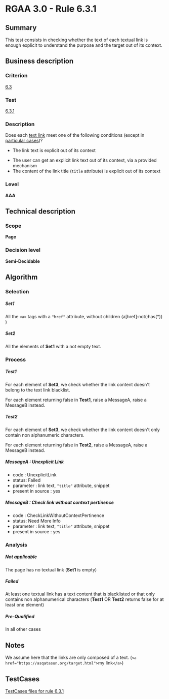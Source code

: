 # RGAA 3.0 -  Rule 6.3.1

## Summary

This test consists in checking whether the text of each textual link is enough explicit to understand the purpose and the target out of its context.

## Business description

### Criterion

[6.3](http://asqatasun.github.io/RGAA--3.0--EN/RGAA3.0_Criteria_English_version_v1.html#crit-6-3)

### Test

[6.3.1](http://asqatasun.github.io/RGAA--3.0--EN/RGAA3.0_Criteria_English_version_v1.html#test-6-3-1)

### Description
Does each <a href="http://asqatasun.github.io/RGAA--3.0--EN/RGAA3.0_Glossary_English_version_v1.html#mLienTexte">text
  link</a> meet one of the following conditions (except
    in <a title="Particular cases for criterion 6.3" href="http://asqatasun.github.io/RGAA--3.0--EN/RGAA3.0_Particular_cases_English_version_v1.html#cpCrit6-">particular cases</a>)?
    <ul><li>The link text is explicit out of its context</li>
  <li>The user can get an explicit
   link text out of its context, via a provided mechanism</li>
  <li>The content of the link title (<code>title</code> attribute) is
   explicit out of its context</li>
    </ul> 


### Level

**AAA**

## Technical description

### Scope

**Page**

### Decision level

**Semi-Decidable**

## Algorithm

### Selection

##### Set1

All the `<a>` tags with a `"href"` attribute, without children (a[href]:not(:has(*)) )

##### Set2

All the elements of **Set1** with a not empty text.

### Process

##### Test1

For each element of **Set3**, we check whether the link content doesn't belong to the text link blacklist.

For each element returning false in **Test1**, raise a MessageA, raise a MessageB instead.

##### Test2

For each element of **Set3**, we check whether the link content doesn't only contain non alphanumeric characters.

For each element returning false in **Test2**, raise a MessageA, raise a MessageB instead.

##### MessageA : Unexplicit Link

-   code : UnexplicitLink
-   status: Failed
-   parameter : link text, `"title"` attribute, snippet
-   present in source : yes

##### MessageB : Check link without context pertinence

-   code : CheckLinkWithoutContextPertinence
-   status: Need More Info
-   parameter : link text, `"title"` attribute, snippet
-   present in source : yes

### Analysis

##### Not applicable

The page has no textual link (**Set1** is empty)

##### Failed

At least one textual link has a text content that is blacklisted or that only contains non alphanumerical characters (**Test1** OR **Test2** returns false for at least one element)

##### Pre-Qualified

In all other cases

## Notes

We assume here that the links are only composed of a text. (`<a href="https://asqatasun.org/target.html">`my link`</a>`)



##  TestCases 

[TestCases files for rule 6.3.1](https://gitlab.com/asqatasun/Asqatasun/-/tree/master/rules/rules-rgaa3.0/src/test/resources/testcases/rgaa30/Rgaa30Rule060301/) 


